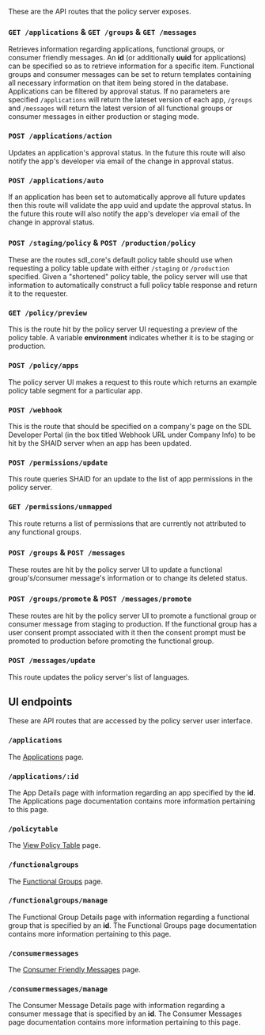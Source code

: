 These are the API routes that the policy server exposes.

### `GET /applications` & `GET /groups` & `GET /messages`
Retrieves information regarding applications, functional groups, or consumer friendly messages. An **id** (or additionally **uuid** for applications) can be specified so as to retrieve information for a specific item. Functional groups and consumer messages can be set to return templates containing all necessary information on that item being stored in the database. Applications can be filtered by approval status. If no parameters are specified `/applications` will return the lateset version of each app, `/groups` and `/messages` will return the latest version of all functional groups or consumer messages in either production or staging mode.

### `POST /applications/action`
Updates an application's approval status. In the future this route will also notify the app's developer via email of the change in approval status.

### `POST /applications/auto`
If an application has been set to automatically approve all future updates then this route will validate the app uuid and update the approval status. In the future this route will also notify the app's developer via email of the change in approval status.

### `POST /staging/policy` & `POST /production/policy`
These are the routes sdl_core's default policy table should use when requesting a policy table update with either `/staging` or `/production` specified. 
Given a "shortened" policy table, the policy server will use that information to automatically construct a full policy table response and return it to the requester.

### `GET /policy/preview`
This is the route hit by the policy server UI requesting a preview of the policy table. A variable **environment** indicates whether it is to be staging or production.

### `POST /policy/apps`
The policy server UI makes a request to this route which returns an example policy table segment for a particular app.

### `POST /webhook`
This is the route that should be specified on a company's page on the SDL Developer Portal (in the box titled Webhook URL under Company Info) to be hit by the SHAID server when an app has been updated.

### `POST /permissions/update`
This route queries SHAID for an update to the list of app permissions in the policy server.

### `GET /permissions/unmapped`
This route returns a list of permissions that are currently not attributed to any functional groups.

### `POST /groups` & `POST /messages`
These routes are hit by the policy server UI to update a functional group's/consumer message's information or to change its deleted status.

### `POST /groups/promote` & `POST /messages/promote`
These routes are hit by the policy server UI to promote a functional group or consumer message from staging to production. If the functional group has a user consent prompt associated with it then the consent prompt must be promoted to production before promoting the functional group.

### `POST /messages/update`
This route updates the policy server's list of languages.

## UI endpoints
These are API routes that are accessed by the policy server user interface.

### `/applications`
The [Applications](../UI/Applications/index.md) page.
### `/applications/:id`
The App Details page with information regarding an app specified by the **id**. The Applications page documentation contains more information pertaining to this page.
### `/policytable`
The [View Policy Table](../UI/View%20Policy%20Table/index.md) page.
### `/functionalgroups`
The [Functional Groups](../Messages%20and%20Function%20Groups/index.md) page.
### `/functionalgroups/manage`
The Functional Group Details page with information regarding a functional group that is specified by an **id**. The Functional Groups page documentation contains more information pertaining to this page.
### `/consumermessages`
The [Consumer Friendly Messages](../Messages%20and%20Function%20Groups/index.md) page.
### `/consumermessages/manage`
The Consumer Message Details page with information regarding a consumer message that is specified by an **id**. The Consumer Messages page documentation contains more information pertaining to this page.